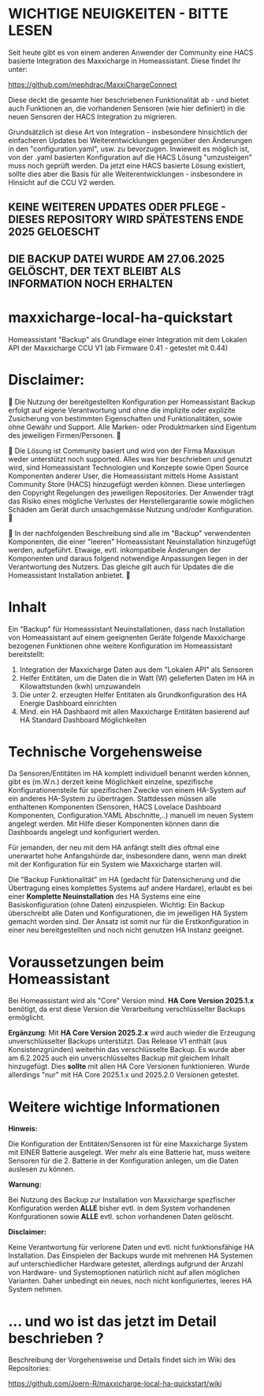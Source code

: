 # WICHTIGE NEUIGKEITEN - BITTE LESEN

Seit heute gibt es von einem anderen Anwender der Community eine HACS basierte Integration des Maxxicharge in Homeassistant.
Diese findet Ihr unter: 

https://github.com/mephdrac/MaxxiChargeConnect

Diese deckt die gesamte hier beschriebenen Funktionalität ab - und bietet auch Funktionen an, die vorhandenen Sensoren (wie hier definiert)
in die neuen Sensoren der HACS Integration zu migrieren.

Grundsätzlich ist diese Art von Integration - insbesondere hinsichtlich der einfacheren Updates bei Weiterentwicklungen
gegenüber den Änderungen in den "configuration.yaml", usw. zu bevorzugen. Inwieweit es möglich ist, von der .yaml basierten
Konfiguration auf die HACS Lösung "umzusteigen" muss noch geprüft werden. Da jetzt eine HACS basierte Lösung existiert,
sollte dies aber die Basis für alle Weiterentwicklungen - insbesondere in Hinsicht auf die CCU V2 werden.

## KEINE WEITEREN UPDATES ODER PFLEGE - DIESES REPOSITORY WIRD SPÄTESTENS ENDE 2025 GELOESCHT 
## DIE BACKUP DATEI WURDE AM 27.06.2025 GELÖSCHT, DER TEXT BLEIBT ALS INFORMATION NOCH ERHALTEN

# maxxicharge-local-ha-quickstart
Homeassistant "Backup" als Grundlage einer Integration mit dem Lokalen API der Maxxicharge CCU V1 (ab Firmware 0.41 - getestet mit 0.44)

# Disclaimer:

🚨 Die Nutzung der bereitgestellten Konfiguration per Homeassistant Backup erfolgt auf eigene Verantwortung und ohne die implizite oder explizite Zusicherung von bestimmten Eigenschaften und Funktionalitäten, sowie ohne Gewähr und Support.
Alle Marken- oder Produktmarken sind Eigentum des jeweiligen Firmen/Personen. 🚨

🚨 Die Lösung ist Community basiert und wird von der Firma Maxxisun weder unterstützt noch supported. Alles was hier beschrieben und genutzt wird, sind Homeassistant Technologien und Konzepte sowie Open Source 
Komponenten anderer User, die Homeassistant mittels Home Assistant Community Store (HACS) hinzugefügt werden können. Diese unterliegen den Copyright Regelungen des jeweiligen Repositories. Der Anwender trägt das Risiko eines mögliche Verlustes 
der Herstellergarantie sowie möglichen Schäden am Gerät durch unsachgemässe Nutzung und/oder Konfiguration. 🚨

🚨 In der nachfolgenden Beschreibung sind alle im "Backup" verwendenten Komponenten, die einer "leeren" Homeassistant Neuinstallation hinzugefügt werden, aufgeführt. Etwaige, evtl. inkompatibele Änderungen
der Komponenten und daraus folgend notwendige Anpassungen liegen in der Verantwortung des Nutzers. Das gleiche gilt auch für Updates die die Homeassistant Installation anbietet. 🚨

# Inhalt

Ein "Backup" für Homeassistant Neuinstallationen, dass nach Installation von Homeassistant auf einem geeignenten Geräte folgende Maxxicharge bezogenen Funktionen ohne weitere Konfiguration
im Homeassistant bereitstellt:

1. Integration der Maxxicharge Daten aus dem "Lokalen API" als Sensoren
2. Helfer Entitäten, um die Daten die in Watt (W) gelieferten Daten im HA in Kilowattstunden (kwh) umzuwandeln
3. Die unter 2. erzeugten Helfer Entitäten als Grundkonfiguration des HA Energie Dashboard einrichten
4. Mind. ein HA Dashbaord mit allen Maxxicharge Entitäten basierend auf HA Standard Dashboard Möglichkeiten

# Technische Vorgehensweise

Da Sensoren/Entitäten im HA komplett individuell benannt werden können, gibt es (m.W.n.) derzeit keine Möglichkeit einzelne, spezifische Konfigurationensteile für spezifischen Zwecke
von einem HA-System auf ein anderes HA-System zu übertragen. Stattdessen müssen alle enthaltenen Komponenten (Sensoren, HACS Lovelace Dashboard Komponenten, Configuration.YAML Abschnitte,..) manuell im neuen System 
angelegt werden. Mit Hilfe dieser Komponenten können dann die Dashboards angelegt und konfiguriert werden.

Für jemanden, der neu mit dem HA anfängt stellt dies oftmal eine unerwartet hohe Anfangshürde dar, insbesondere dann, wenn man direkt mit der Konfiguration für ein System wie Maxxicharge starten will.

Die "Backup Funktionalität" im HA (gedacht für Datensicherung und die Übertragung eines komplettes Systems auf andere Hardare), erlaubt es bei einer **Komplette Neuinstallation** des HA Systems eine eine 
Basiskonfiguration (ohne Daten) einzuspielen. Wichtig: Ein Backup überschreibt alle Daten und Konfigurationen, die im jeweiligen HA System gemacht worden sind. Der Ansatz ist somit nur für die Erstkonfiguration 
in einer neu bereitgestellten und noch nicht genutzen HA Instanz geeignet.

# Voraussetzungen beim Homeassistant

Bei Homeassistant wird als "Core" Version mind. **HA Core Version 2025.1.x** benötigt, da erst diese Version die Verarbeitung verschlüsselter Backups ermöglicht.

**Ergänzung**: Mit **HA Core Version 2025.2.x** wird auch wieder die Erzeugung unverschlüsselter Backups unterstützt. Das Release V1 enthält (aus Konsistenzgründen) weiterhin das verschlüsselte Backup.
Es wurde aber am 6.2.2025 auch ein unverschlüsseltes Backup mit gleichem Inhalt hinzugefügt. Dies **sollte** mit allen HA Core Versionen funktionieren. Wurde allerdings "nur" mit HA Core 2025.1.x und 2025.2.0 
Versionen getestet. 

# Weitere wichtige Informationen

**Hinweis:**

Die Konfiguration der Entitäten/Sensoren ist für eine Maxxicharge System mit EINER Batterie ausgelegt. Wer mehr als eine Batterie hat, muss weitere Sensoren für die 2. Batterie in der Konfiguration anlegen,
um die Daten auslesen zu können.

**Warnung:** 

Bei Nutzung des Backup zur Installation von Maxxicharge spezfischer Konfiguration werden **ALLE** bisher evtl. in dem System vorhandenen Konfgurationen sowie **ALLE** evtl. schon vorhandenen Daten gelöscht. 

**Disclaimer:**

Keine Verantwortung für verlorene Daten und evtl. nicht funktionsfähige HA Installation. Das Einspielen der Backups wurde mit mehrenen HA Systemen auf unterschiedlicher Hardware getestet, allerdings
aufgrund der Anzahl von Hardware- und Systemoptionen natürlich nicht auf allen möglichen Varianten. Daher unbedingt ein neues, noch nicht konfiguriertes, leeres HA System nehmen.

# ... und wo ist das jetzt im Detail beschrieben ?

Beschreibung der Vorgehensweise und Details findet sich im Wiki des Repositories: 

https://github.com/Joern-R/maxxicharge-local-ha-quickstart/wiki







